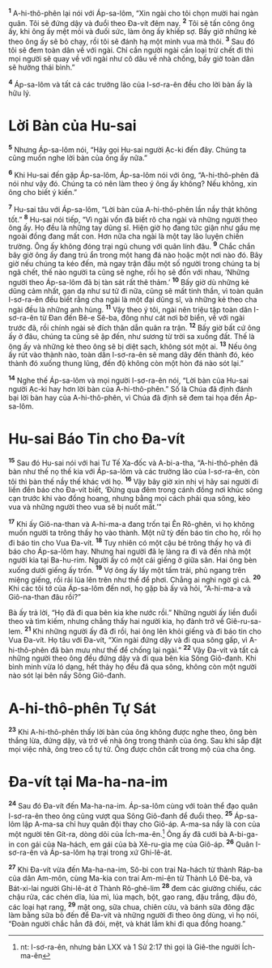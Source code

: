 <sup><b>1</b></sup> A-hi-thô-phên lại nói với Áp-sa-lôm, “Xin ngài cho tôi chọn mười hai ngàn quân. Tôi sẽ đứng dậy và đuổi theo Ða-vít đêm nay. <sup><b>2</b></sup> Tôi sẽ tấn công ông ấy, khi ông ấy mệt mỏi và đuối sức, làm ông ấy khiếp sợ. Bấy giờ những kẻ theo ông ấy sẽ bỏ chạy, rồi tôi sẽ đánh hạ một mình vua mà thôi. <sup><b>3</b></sup> Sau đó tôi sẽ đem toàn dân về với ngài. Chỉ cần người ngài cần loại trừ chết đi thì mọi người sẽ quay về với ngài như cô dâu về nhà chồng, bấy giờ toàn dân sẽ hưởng thái bình.”

<sup><b>4</b></sup> Áp-sa-lôm và tất cả các trưởng lão của I-sơ-ra-ên đều cho lời bàn ấy là hữu lý.

# Lời Bàn của Hu-sai
<sup><b>5</b></sup> Nhưng Áp-sa-lôm nói, “Hãy gọi Hu-sai người Ạc-ki đến đây. Chúng ta cũng muốn nghe lời bàn của ông ấy nữa.”

<sup><b>6</b></sup> Khi Hu-sai đến gặp Áp-sa-lôm, Áp-sa-lôm nói với ông, “A-hi-thô-phên đã nói như vậy đó. Chúng ta có nên làm theo ý ông ấy không? Nếu không, xin ông cho biết ý kiến.”

<sup><b>7</b></sup> Hu-sai tâu với Áp-sa-lôm, “Lời bàn của A-hi-thô-phên lần nầy thật không tốt.” <sup><b>8</b></sup> Hu-sai nói tiếp, “Vì ngài vốn đã biết rõ cha ngài và những người theo ông ấy. Họ đều là những tay dũng sĩ. Hiện giờ họ đang tức giận như gấu mẹ ngoài đồng đang mất con. Hơn nữa cha ngài là một tay lão luyện chiến trường. Ông ấy không đóng trại ngủ chung với quân lính đâu. <sup><b>9</b></sup> Chắc chắn bây giờ ông ấy đang trú ẩn trong một hang đá nào hoặc một nơi nào đó. Bây giờ nếu chúng ta kéo đến, mà ngay trận đầu một số người trong chúng ta bị ngã chết, thế nào người ta cũng sẽ nghe, rồi họ sẽ đồn với nhau, ‘Những người theo Áp-sa-lôm đã bị tàn sát rất thê thảm.’ <sup><b>10</b></sup> Bấy giờ dù những kẻ dũng cảm nhất, gan dạ như sư tử đi nữa, cũng sẽ mất tinh thần, vì toàn quân I-sơ-ra-ên đều biết rằng cha ngài là một đại dũng sĩ, và những kẻ theo cha ngài đều là những anh hùng. <sup><b>11</b></sup> Vậy theo ý tôi, ngài nên triệu tập toàn dân I-sơ-ra-ên từ Ðan đến Bê-e Sê-ba, đông như cát nơi bờ biển, về với ngài trước đã, rồi chính ngài sẽ đích thân dẫn quân ra trận. <sup><b>12</b></sup> Bấy giờ bất cứ ông ấy ở đâu, chúng ta cũng sẽ ập đến, như sương từ trời sa xuống đất. Thế là ông ấy và những kẻ theo ông sẽ bị diệt sạch, không sót một ai. <sup><b>13</b></sup> Nếu ông ấy rút vào thành nào, toàn dân I-sơ-ra-ên sẽ mang dây đến thành đó, kéo thành đó xuống thung lũng, đến độ không còn một hòn đá nào sót lại.”

<sup><b>14</b></sup> Nghe thế Áp-sa-lôm và mọi người I-sơ-ra-ên nói, “Lời bàn của Hu-sai người Ạc-ki hay hơn lời bàn của A-hi-thô-phên.” Số là Chúa đã định đánh bại lời bàn hay của A-hi-thô-phên, vì Chúa đã định sẽ đem tai họa đến Áp-sa-lôm.

# Hu-sai Báo Tin cho Ða-vít
<sup><b>15</b></sup> Sau đó Hu-sai nói với hai Tư Tế Xa-đốc và A-bi-a-tha, “A-hi-thô-phên đã bàn như thế nọ thế kia với Áp-sa-lôm và các trưởng lão của I-sơ-ra-ên, còn tôi thì bàn thế nầy thế khác với họ. <sup><b>16</b></sup> Vậy bây giờ xin nhị vị hãy sai người đi liền đến báo cho Ða-vít biết, ‘Ðừng qua đêm trong cánh đồng nơi khúc sông cạn trước khi vào đồng hoang, nhưng bằng mọi cách phải qua sông, kẻo vua và những người theo vua sẽ bị nuốt mất.’”

<sup><b>17</b></sup> Khi ấy Giô-na-than và A-hi-ma-a đang trốn tại Ên Rô-ghên, vì họ không muốn người ta trông thấy họ vào thành. Một nữ tỳ đến báo tin cho họ, rồi họ đi báo tin cho Vua Ða-vít. <sup><b>18</b></sup> Tuy nhiên có một cậu bé trông thấy họ và đi báo cho Áp-sa-lôm hay. Nhưng hai người đã lẹ làng ra đi và đến nhà một người kia tại Ba-hu-rim. Người ấy có một cái giếng ở giữa sân. Hai ông bèn xuống dưới giếng ấy trốn. <sup><b>19</b></sup> Vợ ông ấy lấy một tấm trải, phủ ngang trên miệng giếng, rồi rải lúa lên trên như thể để phơi. Chẳng ai nghi ngờ gì cả. <sup><b>20</b></sup> Khi các tôi tớ của Áp-sa-lôm đến nơi, họ gặp bà ấy và hỏi, “A-hi-ma-a và Giô-na-than đâu rồi?”

Bà ấy trả lời, “Họ đã đi qua bên kia khe nước rồi.” Những người ấy liền đuổi theo và tìm kiếm, nhưng chẳng thấy hai người kia, họ đành trở về Giê-ru-sa-lem. <sup><b>21</b></sup> Khi những người ấy đã đi rồi, hai ông lên khỏi giếng và đi báo tin cho Vua Ða-vít. Họ tâu với Ða-vít, “Xin ngài đứng dậy và đi qua sông gấp, vì A-hi-thô-phên đã bàn mưu như thế để chống lại ngài.” <sup><b>22</b></sup> Vậy Ða-vít và tất cả những người theo ông đều đứng dậy và đi qua bên kia Sông Giô-đanh. Khi bình minh vừa ló dạng, hết thảy họ đều đã qua sông, không còn một người nào sót lại bên nầy Sông Giô-đanh.

# A-hi-thô-phên Tự Sát
<sup><b>23</b></sup> Khi A-hi-thô-phên thấy lời bàn của ông không được nghe theo, ông bèn thắng lừa, đứng dậy, và trở về nhà ông trong thành của ông. Sau khi sắp đặt mọi việc nhà, ông treo cổ tự tử. Ông được chôn cất trong mộ của cha ông.

# Ða-vít tại Ma-ha-na-im
<sup><b>24</b></sup> Sau đó Ða-vít đến Ma-ha-na-im. Áp-sa-lôm cùng với toàn thể đạo quân I-sơ-ra-ên theo ông cũng vượt qua Sông Giô-đanh để đuổi theo. <sup><b>25</b></sup> Áp-sa-lôm lập A-ma-sa chỉ huy quân đội thay cho Giô-áp. A-ma-sa nầy là con của một người tên Gít-ra, dòng dõi của Ích-ma-ên.[^1-10609a0e-e9ee-4817-9684-0b14cada779d] Ông ấy đã cưới bà A-bi-ga-in con gái của Na-hách, em gái của bà Xê-ru-gia mẹ của Giô-áp. <sup><b>26</b></sup> Quân I-sơ-ra-ên và Áp-sa-lôm hạ trại trong xứ Ghi-lê-át.

<sup><b>27</b></sup> Khi Ða-vít vừa đến Ma-ha-na-im, Sô-bi con trai Na-hách từ thành Ráp-ba của dân Am-môn, cùng Ma-kia con trai Am-mi-ên từ Thành Lô Ðê-ba, và Bát-xi-lai người Ghi-lê-át ở Thành Rô-ghê-lim <sup><b>28</b></sup> đem các giường chiếu, các chậu rửa, các chén dĩa, lúa mì, lúa mạch, bột, gạo rang, đậu trắng, đậu đỏ, các loại hạt rang, <sup><b>29</b></sup> mật ong, sữa chua, chiên cừu, và bánh sữa đông đặc làm bằng sữa bò đến để Ða-vít và những người đi theo ông dùng, vì họ nói, “Ðoàn người chắc hẳn đã đói, mệt, và khát lắm khi đi qua đồng hoang.”

[^1-10609a0e-e9ee-4817-9684-0b14cada779d]: nt: I-sơ-ra-ên, nhưng bản LXX và 1 Sử 2:17 thì gọi là Giê-the người Ích-ma-ên